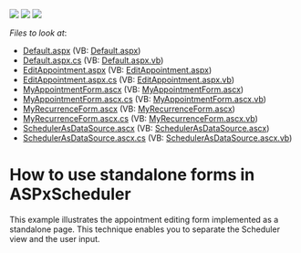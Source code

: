 <!-- default badges list -->
![](https://img.shields.io/endpoint?url=https://codecentral.devexpress.com/api/v1/VersionRange/128547837/13.1.4%2B)
[![](https://img.shields.io/badge/Open_in_DevExpress_Support_Center-FF7200?style=flat-square&logo=DevExpress&logoColor=white)](https://supportcenter.devexpress.com/ticket/details/E1609)
[![](https://img.shields.io/badge/📖_How_to_use_DevExpress_Examples-e9f6fc?style=flat-square)](https://docs.devexpress.com/GeneralInformation/403183)
<!-- default badges end -->
<!-- default file list -->
*Files to look at*:

* [Default.aspx](./CS/WebSite/Default.aspx) (VB: [Default.aspx](./VB/WebSite/Default.aspx))
* [Default.aspx.cs](./CS/WebSite/Default.aspx.cs) (VB: [Default.aspx.vb](./VB/WebSite/Default.aspx.vb))
* [EditAppointment.aspx](./CS/WebSite/EditAppointment.aspx) (VB: [EditAppointment.aspx](./VB/WebSite/EditAppointment.aspx))
* [EditAppointment.aspx.cs](./CS/WebSite/EditAppointment.aspx.cs) (VB: [EditAppointment.aspx.vb](./VB/WebSite/EditAppointment.aspx.vb))
* [MyAppointmentForm.ascx](./CS/WebSite/Forms/MyAppointmentForm.ascx) (VB: [MyAppointmentForm.ascx](./VB/WebSite/Forms/MyAppointmentForm.ascx))
* [MyAppointmentForm.ascx.cs](./CS/WebSite/Forms/MyAppointmentForm.ascx.cs) (VB: [MyAppointmentForm.ascx.vb](./VB/WebSite/Forms/MyAppointmentForm.ascx.vb))
* [MyRecurrenceForm.ascx](./CS/WebSite/Forms/MyRecurrenceForm.ascx) (VB: [MyRecurrenceForm.ascx](./VB/WebSite/Forms/MyRecurrenceForm.ascx))
* [MyRecurrenceForm.ascx.cs](./CS/WebSite/Forms/MyRecurrenceForm.ascx.cs) (VB: [MyRecurrenceForm.ascx.vb](./VB/WebSite/Forms/MyRecurrenceForm.ascx.vb))
* [SchedulerAsDataSource.ascx](./CS/WebSite/SchedulerAsDataSource.ascx) (VB: [SchedulerAsDataSource.ascx](./VB/WebSite/SchedulerAsDataSource.ascx))
* [SchedulerAsDataSource.ascx.cs](./CS/WebSite/SchedulerAsDataSource.ascx.cs) (VB: [SchedulerAsDataSource.ascx.vb](./VB/WebSite/SchedulerAsDataSource.ascx.vb))
<!-- default file list end -->
# How to use standalone forms in ASPxScheduler


<p>This example illustrates the appointment editing form implemented as a standalone page. This technique enables you to separate the Scheduler view and the user input.</p>

<br/>


